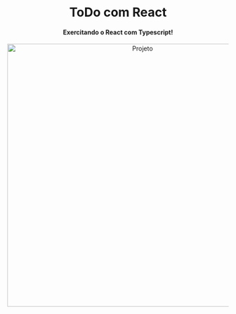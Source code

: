 <h1 align="center">
<br> ToDo com React
</h1>

<h4 align="center">
  Exercitando o React com Typescript!
</h4>

<p align="center">
<img height="600px" alt="Projeto" src="https://i.ibb.co/02nQTkR/Captura-de-tela-2023-01-15-204755.png"/>
</p>

